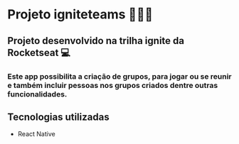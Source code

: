 # Projeto igniteteams 🚀🚀🚀
## Projeto desenvolvido na trilha ignite da Rocketseat 💻

### Este app possibilita a criação de grupos, para jogar ou se reunir e também incluir pessoas nos grupos criados dentre outras funcionalidades.


## Tecnologias utilizadas 

* React Native